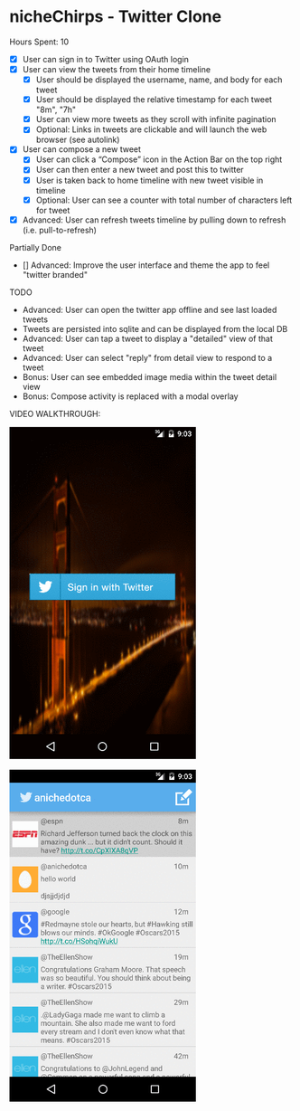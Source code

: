 # nicheChirps - Twitter Clone

Hours Spent: 10


* [x] User can sign in to Twitter using OAuth login
* [x] User can view the tweets from their home timeline
  * [x] User should be displayed the username, name, and body for each tweet
  * [x] User should be displayed the relative timestamp for each tweet "8m", "7h"
  * [x] User can view more tweets as they scroll with infinite pagination
  * [x] Optional: Links in tweets are clickable and will launch the web browser (see autolink)
* [x] User can compose a new tweet
  * [x] User can click a “Compose” icon in the Action Bar on the top right
  * [x] User can then enter a new tweet and post this to twitter
  * [x] User is taken back to home timeline with new tweet visible in timeline
  * [x] Optional: User can see a counter with total number of characters left for tweet
* [x] Advanced: User can refresh tweets timeline by pulling down to refresh (i.e. pull-to-refresh)

Partially Done
* [] Advanced: Improve the user interface and theme the app to feel "twitter branded"

TODO
* Advanced: User can open the twitter app offline and see last loaded tweets
* Tweets are persisted into sqlite and can be displayed from the local DB
* Advanced: User can tap a tweet to display a "detailed" view of that tweet
* Advanced: User can select "reply" from detail view to respond to a tweet
* Bonus: User can see embedded image media within the tweet detail view
* Bonus: Compose activity is replaced with a modal overlay

VIDEO WALKTHROUGH:

![Video Walkthrough](LoginScreen.gif)

![Video Walkthrough](App_Demo.gif)